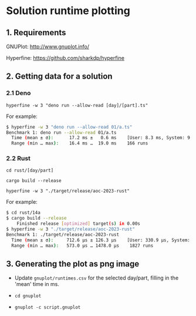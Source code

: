 # Solution runtime plotting

## 1. Requirements

GNUPlot: http://www.gnuplot.info/

Hyperfine: https://github.com/sharkdp/hyperfine

## 2. Getting data for a solution

### 2.1 Deno

`hyperfine -w 3 "deno run --allow-read [day]/[part].ts"`

For example:

```bash
$ hyperfine -w 3 "deno run --allow-read 01/a.ts"
Benchmark 1: deno run --allow-read 01/a.ts
  Time (mean ± σ):      17.2 ms ±   0.6 ms    [User: 8.3 ms, System: 9.1 ms]
  Range (min … max):    16.4 ms …  19.0 ms    166 runs
```

### 2.2 Rust

`cd rust/[day/part]`

`cargo build --release`

`hyperfine -w 3 "./target/release/aoc-2023-rust"`

For example:

```bash
$ cd rust/14a
$ cargo build --release
    Finished release [optimized] target(s) in 0.00s
$ hyperfine -w 3 "./target/release/aoc-2023-rust"
Benchmark 1: ./target/release/aoc-2023-rust
  Time (mean ± σ):     712.6 µs ± 126.3 µs    [User: 330.9 µs, System: 611.5 µs]
  Range (min … max):   573.0 µs … 1478.0 µs    1827 runs
```

## 3. Generating the plot as png image

- Update `gnuplot/runtimes.csv` for the selected day/part, filling in the 'mean'
  time in ms.

- `cd gnuplot`

- `gnuplot -c script.gnuplot`

